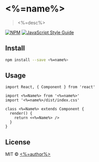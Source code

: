 # <%=name%>

> <%=desc%>

[![NPM](https://img.shields.io/npm/v/<%=desc%>.svg)](https://www.npmjs.com/package/<%=desc%>) [![JavaScript Style Guide](https://img.shields.io/badge/code_style-standard-brightgreen.svg)](https://standardjs.com)

## Install

```bash
npm install --save <%=name%>
```

## Usage

```tsx
import React, { Component } from 'react'

import <%=Name%> from '<%=name%>'
import '<%=name%>/dist/index.css'

class <%=Name%> extends Component {
  render() {
    return <<%=Name%> />
  }
}
```

## License

MIT © [<%=author%>](https://github.com/<%=author%>)
